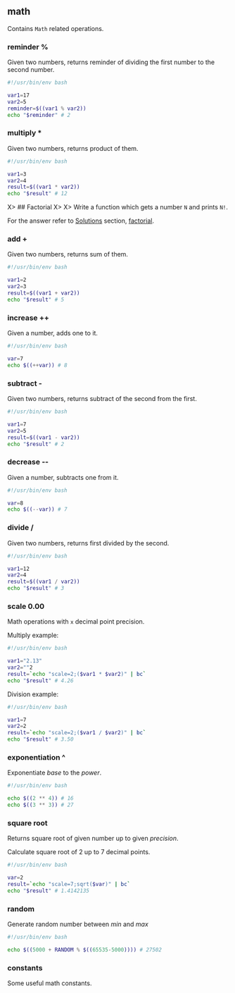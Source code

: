 ## math

Contains `Math` related operations.

### reminder %

Given two numbers, returns reminder of dividing the first number to the second number.

```bash
#!/usr/bin/env bash

var1=17
var2=5
reminder=$((var1 % var2))
echo "$reminder" # 2
```

### multiply *

Given two numbers, returns product of them.

```bash
#!/usr/bin/env bash

var1=3
var2=4
result=$((var1 * var2))
echo "$result" # 12
```

X> ## Factorial
X>
X> Write a function which gets a number `N` and prints `N!`.

For the answer refer to [Solutions](#solutions) section, [factorial](#factorial).

### add +

Given two numbers, returns sum of them.

```bash
#!/usr/bin/env bash

var1=2
var2=3
result=$((var1 + var2))
echo "$result" # 5
```

### increase ++

Given a number, adds one to it.

```bash
#!/usr/bin/env bash

var=7
echo $((++var)) # 8
```

### subtract -

Given two numbers, returns subtract of the second from the first.

```bash
#!/usr/bin/env bash

var1=7
var2=5
result=$((var1 - var2))
echo "$result" # 2
```

### decrease --

Given a number, subtracts one from it.

```bash
#!/usr/bin/env bash

var=8
echo $((--var)) # 7
```

### divide /

Given two numbers, returns first divided by the second.

```bash
#!/usr/bin/env bash

var1=12
var2=4
result=$((var1 / var2))
echo "$result" # 3
```

### scale 0.00

Math operations with `x` decimal point precision.

Multiply example:

```bash
#!/usr/bin/env bash

var1="2.13"
var2=""2
result=`echo "scale=2;($var1 * $var2)" | bc`
echo "$result" # 4.26
```

Division example:

```bash
#!/usr/bin/env bash

var1=7
var2=2
result=`echo "scale=2;($var1 / $var2)" | bc`
echo "$result" # 3.50
```

### exponentiation ^

Exponentiate *base* to the *power*.

```bash
#!/usr/bin/env bash

echo $((2 ** 4)) # 16
echo $((3 ** 3)) # 27
```

### square root

Returns square root of given number up to given *precision*.

Calculate square root of 2 up to 7 decimal points.

```bash
#!/usr/bin/env bash

var=2
result=`echo "scale=7;sqrt($var)" | bc`
echo "$result" # 1.4142135
```

### random

Generate random number between *min* and *max*

```bash
#!/usr/bin/env bash

echo $((5000 + RANDOM % $((65535-5000)))) # 27502
```

### constants

Some useful math constants.
